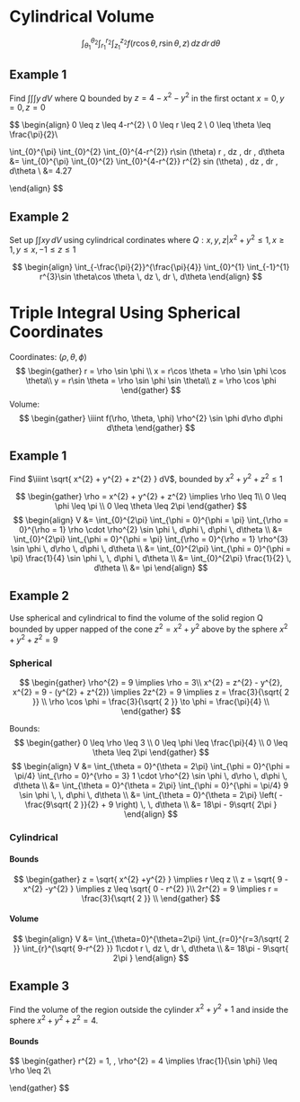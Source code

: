 # Cylindrical Volume

$$
\int_{\theta_{1}}^{\theta_{2}} \int_{r_{1}}^{r_{2}} \int_{z_{1}}^{z_{2}} f(r\cos \theta, r\sin \theta, z) \, dz  \, dr  \, d\theta 
$$

## Example 1
Find $\int \int \int y \, dV$ where Q bounded by $z = 4-x^{2}-y^{2}$ in the first octant $x=0, y=0, z=0$

$$
\begin{align}
0 \leq z \leq 4-r^{2} \\
0 \leq r \leq 2 \\
0 \leq \theta \leq \frac{\pi}{2}\\

\int_{0}^{\pi} \int_{0}^{2} \int_{0}^{4-r^{2}} r\sin (\theta) r \, dz  \, dr  \, d\theta &= \int_{0}^{\pi} \int_{0}^{2} \int_{0}^{4-r^{2}} r^{2} sin (\theta) \, dz  \, dr  \, d\theta  \\
&= 4.27

\end{align}
$$

## Example 2
Set up $\int \int xy \,dV$ using cylindrical cordinates where $Q: {x, y, z} | x^{2} + y^{2} \leq 1, x \geq 1, y \leq x, -1 \leq z \leq 1$ 

$$
\begin{align}
\int_{-\frac{\pi}{2}}^{\frac{\pi}{4}} \int_{0}^{1} \int_{-1}^{1} r^{3}\sin \theta\cos \theta \, dz  \, dr  \, d\theta 
\end{align}
$$

# Triple Integral Using Spherical Coordinates

Coordinates: $(\rho, \theta, \phi)$
$$
\begin{gather}
r = \rho \sin \phi \\
x = r\cos \theta = \rho \sin \phi \cos \theta\\
y = r\sin \theta = \rho \sin \phi \sin \theta\\
z = \rho \cos \phi
\end{gather}
$$
Volume:
$$
\begin{gather}
\iiint f(\rho, \theta, \phi) \rho^{2} \sin \phi d\rho d\phi d\theta
\end{gather}
$$

## Example 1

Find $\iiint \sqrt{ x^{2} + y^{2} + z^{2} } dV$, bounded by $x^{2} + y^{2} + z^{2} \leq 1$

$$
\begin{gather}
\rho = x^{2} + y^{2} + z^{2} \implies \rho \leq 1\\
0 \leq \phi \leq \pi \\
0 \leq \theta \leq 2\pi
\end{gather}
$$
$$
\begin{align}
V &= \int_{0}^{2\pi} \int_{\phi = 0}^{\phi = \pi} \int_{\rho = 0}^{\rho = 1} \rho \cdot \rho^{2} \sin \phi \, d\phi  \, d\phi  \, d\theta \\
&= \int_{0}^{2\pi} \int_{\phi = 0}^{\phi = \pi} \int_{\rho = 0}^{\rho = 1} \rho^{3} \sin \phi \, d\rho  \, d\phi  \, d\theta \\
&= \int_{0}^{2\pi} \int_{\phi = 0}^{\phi = \pi} \frac{1}{4} \sin \phi \, \, d\phi  \, d\theta \\
&= \int_{0}^{2\pi} \frac{1}{2}  \, d\theta \\
&= \pi
\end{align}
$$

## Example 2

Use spherical and cylindrical to find the volume of the solid region Q bounded by upper napped of the cone $z^{2} = x^{2} + y^{2}$ above by the sphere $x^{2} + y^{2} + z^{2} = 9$

### Spherical
$$
\begin{gather}
\rho^{2} = 9 \implies \rho = 3\\
x^{2} = z^{2} - y^{2}, x^{2} = 9 - (y^{2} + z^{2}) \implies 2z^{2} = 9 \implies z = \frac{3}{\sqrt{ 2 }} \\
\rho \cos \phi = \frac{3}{\sqrt{ 2 }} \to \phi = \frac{\pi}{4} \\
\end{gather}
$$

Bounds:
$$
\begin{gather}
0 \leq \rho \leq 3 \\
0 \leq \phi \leq \frac{\pi}{4} \\
0 \leq \theta \leq 2\pi
\end{gather}
$$
$$
\begin{align}
V &= \int_{\theta = 0}^{\theta = 2\pi}  \int_{\phi = 0}^{\phi = \pi/4} \int_{\rho = 0}^{\rho = 3} 1 \cdot \rho^{2} \sin \phi \, d\rho  \, d\phi  \, d\theta \\
&= \int_{\theta = 0}^{\theta = 2\pi}  \int_{\phi = 0}^{\phi = \pi/4} 9 \sin \phi \, \, d\phi  \, d\theta \\
&= \int_{\theta = 0}^{\theta = 2\pi}  \left( -\frac{9\sqrt{ 2 }}{2} + 9 \right) \, \, d\theta \\
&= 18\pi - 9\sqrt{ 2\pi }
\end{align}
$$

### Cylindrical

#### Bounds
$$
\begin{gather}
z = \sqrt{ x^{2} +y^{2} } \implies r \leq z \\
z = \sqrt{ 9 - x^{2} -y^{2} } \implies z \leq \sqrt{ 0 - r^{2} }\\
2r^{2} = 9 \implies r = \frac{3}{\sqrt{ 2 }} \\
\end{gather}
$$

#### Volume
$$
\begin{align}
V &= \int_{\theta=0}^{\theta=2\pi} \int_{r=0}^{r=3/\sqrt{ 2 }} \int_{r}^{\sqrt{ 9-r^{2} }} 1\cdot r \, dz  \, dr  \, d\theta   \\
&= 18\pi - 9\sqrt{ 2\pi }
\end{align}
$$

## Example 3

Find the volume of the region outside the cylinder $x^{2} + y^{2} + 1$ and inside the sphere $x^{2} + y^{2} + z^{2} = 4$.

#### Bounds

$$
\begin{gather}
r^{2} = 1, \, \rho^{2} = 4  \implies \frac{1}{\sin \phi} \leq \rho \leq 2\\

\end{gather}
$$